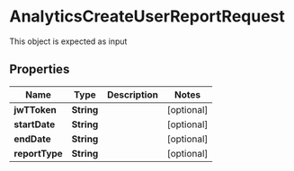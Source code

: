 

# AnalyticsCreateUserReportRequest

This object is expected as input
## Properties

Name | Type | Description | Notes
------------ | ------------- | ------------- | -------------
**jwTToken** | **String** |  |  [optional]
**startDate** | **String** |  |  [optional]
**endDate** | **String** |  |  [optional]
**reportType** | **String** |  |  [optional]



